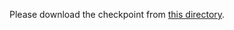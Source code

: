Please download the checkpoint from [this directory](https://drive.google.com/drive/folders/1zUn_azD-j0qXil5ksK50jZYRhUbiA6M2?usp=sharing).
